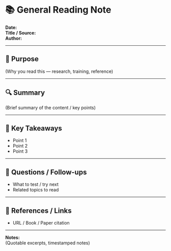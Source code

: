 # 📚 General Reading Note

**Date:**  
**Title / Source:**  
**Author:**  

---

## 🎯 Purpose
(Why you read this — research, training, reference)

---

## 🔍 Summary
(Brief summary of the content / key points)

---

## 🧾 Key Takeaways
- Point 1  
- Point 2  
- Point 3

---

## 🧩 Questions / Follow-ups
- What to test / try next  
- Related topics to read

---

## 🧭 References / Links
- URL / Book / Paper citation

---

**Notes:**  
(Quotable excerpts, timestamped notes)
